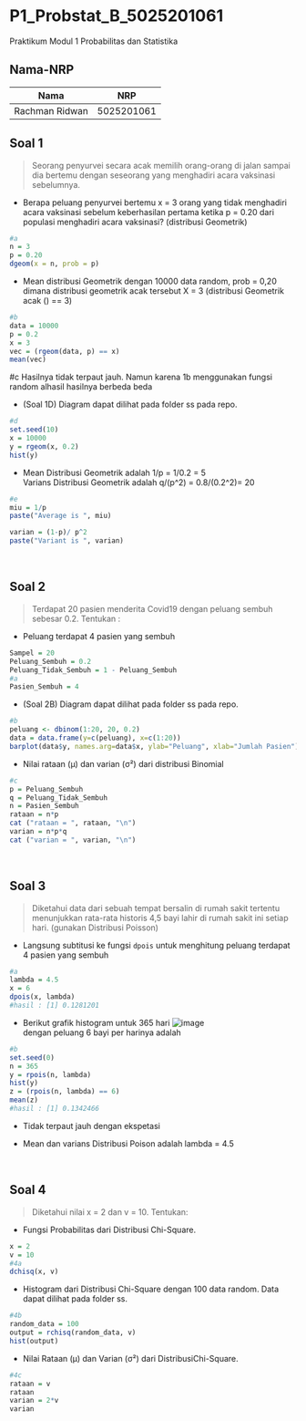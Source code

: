 # P1_Probstat_B_5025201061
Praktikum Modul 1 Probabilitas dan Statistika

## Nama-NRP
| Nama                | NRP        |
|---------------------|------------|
|   Rachman Ridwan    | 5025201061 |

## Soal 1
>Seorang penyurvei secara acak memilih orang-orang di jalan sampai dia bertemu dengan seseorang yang menghadiri acara vaksinasi sebelumnya.
- Berapa peluang penyurvei bertemu x = 3 orang yang tidak menghadiri acara vaksinasi sebelum keberhasilan pertama ketika p = 0.20 dari populasi menghadiri acara vaksinasi? (distribusi Geometrik)
``` R
#a
n = 3
p = 0.20
dgeom(x = n, prob = p)
```

- Mean distribusi Geometrik dengan 10000 data random, prob = 0,20 dimana distribusi geometrik acak tersebut X = 3 (distribusi Geometrik acak () == 3)
``` R
#b
data = 10000
p = 0.2
x = 3
vec = (rgeom(data, p) == x)
mean(vec)
```

#c
Hasilnya tidak terpaut jauh. Namun karena 1b menggunakan fungsi random alhasil hasilnya berbeda beda

- (Soal 1D) Diagram dapat dilihat pada folder ss pada repo.
``` R
#d
set.seed(10)
x = 10000
y = rgeom(x, 0.2)
hist(y)
```

- Mean Distribusi Geometrik adalah 1/p = 1/0.2 = 5  
  Varians Distribusi Geometrik adalah q/(p^2) = 0.8/(0.2^2)= 20 
``` R
#e
miu = 1/p
paste("Average is ", miu)

varian = (1-p)/ p^2
paste("Variant is ", varian)
```
</br>

## Soal 2
> Terdapat 20 pasien menderita Covid19 dengan peluang sembuh sebesar 0.2. Tentukan :
- Peluang terdapat 4 pasien yang sembuh
``` R
Sampel = 20
Peluang_Sembuh = 0.2
Peluang_Tidak_Sembuh = 1 - Peluang_Sembuh
#a
Pasien_Sembuh = 4
```

- (Soal 2B) Diagram dapat dilihat pada folder ss pada repo.
``` R
#b
peluang <- dbinom(1:20, 20, 0.2)
data = data.frame(y=c(peluang), x=c(1:20))
barplot(data$y, names.arg=data$x, ylab="Peluang", xlab="Jumlah Pasien")
```

- Nilai rataan (μ) dan varian (σ²) dari distribusi Binomial
``` R
#c
p = Peluang_Sembuh
q = Peluang_Tidak_Sembuh
n = Pasien_Sembuh
rataan = n*p
cat ("rataan = ", rataan, "\n")
varian = n*p*q
cat ("varian = ", varian, "\n")
```
</br>

## Soal 3
> Diketahui data dari sebuah tempat bersalin di rumah sakit tertentu menunjukkan rata-rata historis 4,5 bayi lahir di rumah sakit ini setiap hari. (gunakan Distribusi Poisson)

- Langsung subtitusi ke fungsi ```dpois``` untuk menghitung peluang terdapat 4 pasien yang sembuh
```r
#a
lambda = 4.5
x = 6
dpois(x, lambda)
#hasil : [1] 0.1281201
```

- Berikut grafik histogram untuk 365 hari 
![image](https://media.discordapp.net/attachments/869563207658913802/962594471688695878/Screen_Shot_2022-04-10_at_1.06.40_PM.png)  
dengan peluang 6 bayi per harinya adalah
```r
#b
set.seed(0)
n = 365
y = rpois(n, lambda)
hist(y)
z = (rpois(n, lambda) == 6)
mean(z)
#hasil : [1] 0.1342466
```

- Tidak terpaut jauh dengan ekspetasi

- Mean dan varians Distribusi Poison adalah lambda = 4.5
</br>

## Soal 4
> Diketahui nilai x = 2 dan v = 10. Tentukan:
- Fungsi Probabilitas dari Distribusi Chi-Square.
``` R
x = 2
v = 10
#4a
dchisq(x, v)
```

- Histogram dari Distribusi Chi-Square dengan 100 data random. Data dapat dilihat pada folder ss.
``` R
#4b
random_data = 100
output = rchisq(random_data, v)
hist(output)
```

- Nilai Rataan (μ) dan Varian (σ²) dari DistribusiChi-Square.
``` R
#4c
rataan = v
rataan
varian = 2*v
varian
```
</br>
